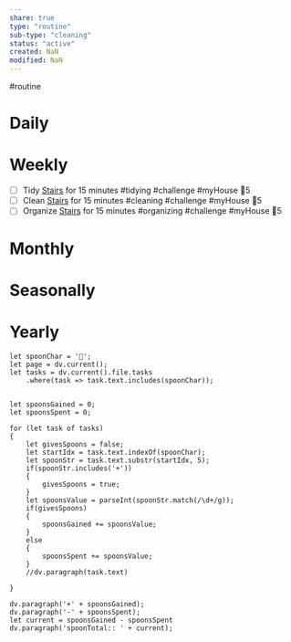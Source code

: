 ```yaml
---
share: true
type: "routine"
sub-type: "cleaning"
status: "active"
created: NaN 
modified: NaN
---
```

  #routine

# Daily
# Weekly
- [ ] Tidy [Stairs](./Stairs.md) for 15 minutes #tidying #challenge #myHouse 🥄5
- [ ] Clean [Stairs](./Stairs.md)  for 15 minutes #cleaning  #challenge #myHouse 🥄5
- [ ] Organize [Stairs](./Stairs.md)  for 15 minutes #organizing  #challenge #myHouse 🥄5
# Monthly
# Seasonally
# Yearly


```dataviewjs
let spoonChar = '🥄';
let page = dv.current();
let tasks = dv.current().file.tasks
	.where(task => task.text.includes(spoonChar));


let spoonsGained = 0;
let spoonsSpent = 0;

for (let task of tasks)
{
	let givesSpoons = false;
	let startIdx = task.text.indexOf(spoonChar);
	let spoonStr = task.text.substr(startIdx, 5);
	if(spoonStr.includes('+'))
	{
		givesSpoons = true;
	}
	let spoonsValue = parseInt(spoonStr.match(/\d+/g));
	if(givesSpoons)
	{
		spoonsGained += spoonsValue;
	}		
	else
	{
		spoonsSpent += spoonsValue;
	}
	//dv.paragraph(task.text)
	
}

dv.paragraph('+' + spoonsGained);
dv.paragraph('-' + spoonsSpent);
let current = spoonsGained - spoonsSpent
dv.paragraph('spoonTotal:: ' + current);
